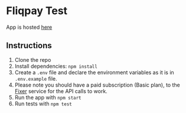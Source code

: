# Fliqpay Test

App is hosted [here](https://competent-agnesi-c71939.netlify.app/)

## Instructions

1. Clone the repo
2. Install dependencies: `npm install`
3. Create a `.env` file and declare the environment variables as it is in `.env.example` file.
4. Please note you should have a paid subscription (Basic plan), to the [Fixer](https://fixer.io/) service for the API calls to work.
5. Run the app with `npm start`
6. Run tests with `npm test`
